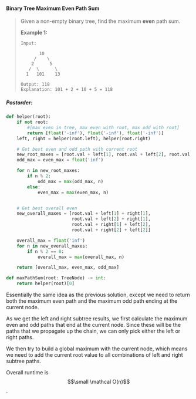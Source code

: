 #### Binary Tree Maximum Even Path Sum

> Given a non-empty binary tree, find the maximum **even** path sum.
>
> **Example 1:**
>
> ```
> Input:
>
>        10
>      /    \
>     2      5
>    /  \      \
>   1   101    13
>
> Output: 118
> Explanation: 101 + 2 + 10 + 5 = 118
> ```

##### Postorder:

```py
def helper(root):
    if not root:
        #[max even in tree, max even with root, max odd with root]
        return [float('-inf'), float('-inf'), float('-inf')]   
    left, right = helper(root.left), helper(root.right)

    # Get best even and odd path with current root
    new_root_maxes = [root.val + left[1], root.val + left[2], root.val + right[1], root.val + right[2]]
    odd_max = even_max = float('inf')

    for n in new_root_maxes:
        if n % 2:   
            odd_max = max(odd_max, n)
        else:   
            even_max = max(even_max, n)


    # Get best overall even
    new_overall_maxes = [root.val + left[1] + right[1], 
                         root.val + left[2] + right[1], 
                         root.val + right[1] + left[2], 
                         root.val + right[2] + left[2]]

    overall_max = float('inf')
    for n in new_overall_maxes:
        if n % 2 == 0:
            overall_max = max(overall_max, n)

    return [overall_max, even_max, odd_max]            

def maxPathSum(root: TreeNode) -> int:        
    return helper(root)[0]
```

Essentially the same idea as the previous solution, except we need to return both the maximum even path and the maximum odd path ending at the current node. 

As we get the left and right subtree results, we first calculate the maximum even and odd paths that end at the current node. Since these will be the paths that we propagate up the chain, we can only pick either the left or right paths.

We then try to build a global maximum with the current node, which means we need to add the current root value to all combinations of left and right subtree paths. 

Overall runtime is $$\small \mathcal O(n)$$.

